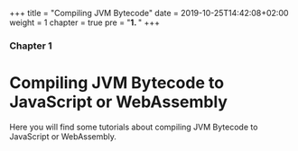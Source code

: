+++
title = "Compiling JVM Bytecode"
date = 2019-10-25T14:42:08+02:00
weight = 1
chapter = true
pre = "<b>1. </b>"
+++

### Chapter 1

# Compiling JVM Bytecode to JavaScript or WebAssembly

Here you will find some tutorials about compiling JVM Bytecode to JavaScript or WebAssembly.